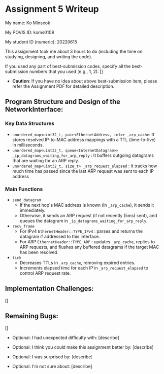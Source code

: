 Assignment 5 Writeup
=============

My name: Ko Minseok

My POVIS ID: koms0109

My student ID (numeric): 20220615

This assignment took me about 3 hours to do (including the time on studying, designing, and writing the code).

If you used any part of best-submission codes, specify all the best-submission numbers that you used (e.g., 1, 2): []

- **Caution**: If you have no idea about above best-submission item, please refer the Assignment PDF for detailed description.

## Program Structure and Design of the NetworkInterface:
### Key Data Structures
- `unordered_map<uint32_t, pair<EthernetAddress, int>> _arp_cache`: It stores resolved IP-to-MAC address mappings with a TTL (time-to-live) in milliseconds.
- `unordered_map<uint32_t, queue<InternetDatagram>> _ip_datagrams_waiting_for_arp_reply` : It buffers outgoing datagrams that are waiting for an ARP reply.
- `unordered_map<uint32_t, size_t> _arp_request_elapsed` : It tracks how much time has passed since the last ARP request was sent to each IP address
### Main Functions
- `send_datagram`
    - If the next hop's MAC address is known (in `_arp_cache`), it sends it immediately.
    - Otherwise, it sends an ARP request (if not recently (5ms) sent), and queues the datagram in `_ip_datagrams_waiting_for_arp_reply`.
- `recv_frame`
    - For IPv4 `EthernetHeader::TYPE_IPv4` : parses and returns the datagram if addressed to this interface.
    - For ARP `EthernetHeader::TYPE_ARP` : updates `_arp_cache`, replies to ARP requests, and flushes any buffered datagrams if the target MAC has been resolved.
- `tick`
    - Decreases TTLs in `_arp_cache`, removing expired entries.
    - Increments elapsed time for each IP in `_arp_request_elapsed` to control ARP request rate.

## Implementation Challenges:
[]

## Remaining Bugs:
[]

- Optional: I had unexpected difficulty with: [describe]

- Optional: I think you could make this assignment better by: [describe]

- Optional: I was surprised by: [describe]

- Optional: I'm not sure about: [describe]

